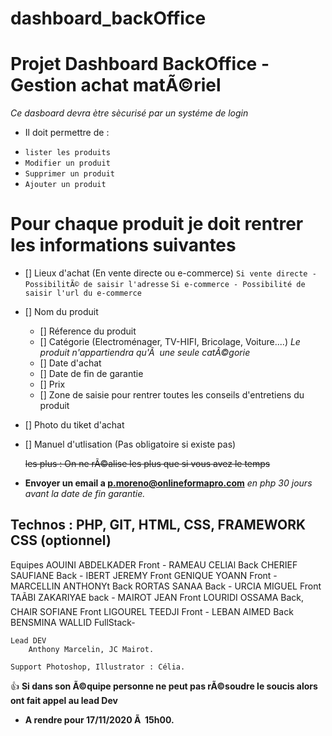 # dashboard_backOffice

# Projet Dashboard BackOffice - Gestion achat matÃ©riel
_Ce dasboard devra ètre sècurisé par un systéme de login_
 - Il doit permettre de :
*	`lister les produits`
*	`Modifier un produit` 
*	`Supprimer un produit`
*	`Ajouter un produit`


# Pour chaque produit je doit rentrer les informations suivantes
  - [] Lieux d'achat (En vente directe ou e-commerce)
	`Si vente directe - PossibilitÃ© de saisir l'adresse`
	`Si e-commerce - Possibilité de saisir l'url du e-commerce`
  - [] Nom du produit
	- [] Réference du produit
	- [] Catégorie (Electroménager, TV-HIFI, Bricolage, Voiture....)
		_Le produit n'appartiendra qu'Ã  une seule catÃ©gorie_
	- [] Date d'achat
	- [] Date de fin de garantie
	- [] Prix
	- [] Zone de saisie pour rentrer toutes les conseils d'entretiens du produit
  - [] Photo du tiket d'achat
  - [] Manuel d'utlisation (Pas obligatoire si existe pas)


	~~les plus : On ne rÃ©alise les plus que si vous avez le temps~~
  * **Envoyer un email a p.moreno@onlineformapro.com**
    *en php 30 jours avant la date de fin garantie.*

##	Technos : PHP, GIT, HTML, CSS, FRAMEWORK CSS (optionnel)

   Equipes
	AOUINI ABDELKADER Front - RAMEAU CELIAl Back
	CHERIEF SAUFIANE Back - IBERT JEREMY Front
	GENIQUE YOANN Front - MARCELLIN ANTHONYt Back
	RORTAS SANAA Back - URCIA MIGUEL Front
	TAÃBI ZAKARIYAE back - MAIROT JEAN Front
	LOURIDI OSSAMA Back, CHAIR SOFIANE Front
	LIGOUREL TEEDJI Front - LEBAN AIMED Back
    BENSMINA WALLID FullStack-

	Lead DEV
		Anthony Marcelin, JC Mairot.

	Support Photoshop, Illustrator : Célia.

:+1: 	__Si dans son Ã©quipe personne ne peut pas rÃ©soudre le soucis alors ont fait appel au lead Dev__


*	**A rendre pour 17/11/2020 Ã  15h00.**
